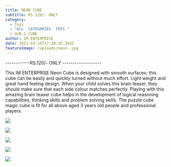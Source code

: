 ```yaml
---
title: NEON CUBE
subtitle: RS.120/- ONLY
category:
  - Toys
  - "ALL  CATEGORIES  TOYS "
  - GUN & CUBE
author: IM ENTERPRISE
date: 2021-03-16T17:28:35.343Z
featureImage: /uploads/neon-.jpg
---
```





\------------RS.120/- ONLY -------------------



This IM ENTERPRISE Neon  Cube is designed with smooth surfaces; this cube can be easily and quickly turned without much effort. Light weight and great hand feeling design. When your child solves this brain teaser, they should make sure that each side colour matches perfectly. Playing with this amazing brain teaser cube helps in the development of logical reasoning capabilities, thinking skills and problem solving skills. The puzzle cube magic cube is fit for all above aged 3 years old people and professional players.



![](/uploads/neon-.jpg)

![](/uploads/neon-2.jpg)

![](/uploads/neon-3.jpg)

![](/uploads/neon-4.jpg)

![](/uploads/neon-5.jpg)